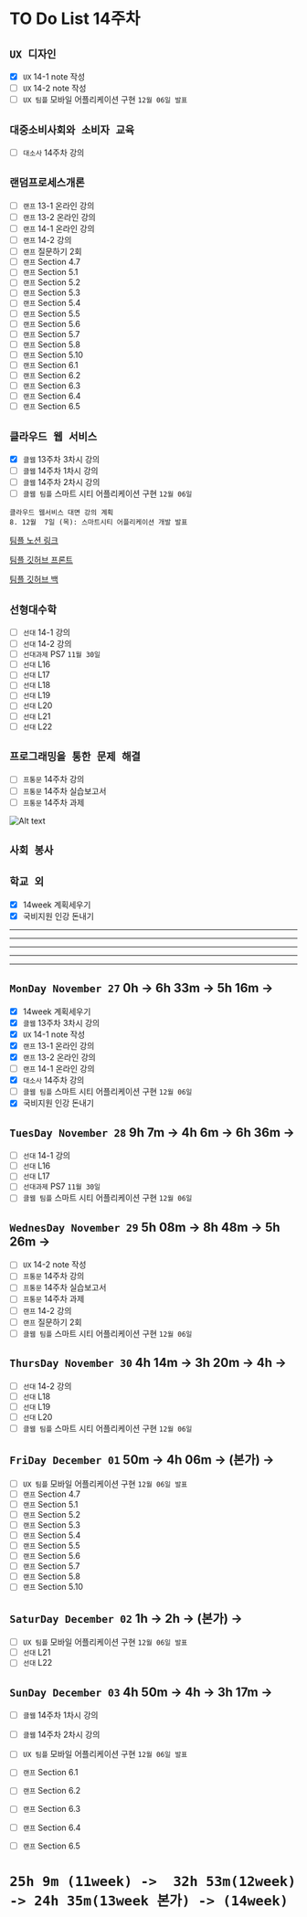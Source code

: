 # TO Do List 14주차

## `UX 디자인` 
- [x] `UX` 14-1 note 작성
- [ ] `UX` 14-2 note 작성
- [ ] `UX 팀플` 모바일 어플리케이션 구현 `12월 06일 발표`

## `대중소비사회와 소비자 교육`
- [ ] `대소사` 14주차 강의

## `랜덤프로세스개론`
- [ ] `랜프` 13-1 온라인 강의
- [ ] `랜프` 13-2 온라인 강의
- [ ] `랜프` 14-1 온라인 강의
- [ ] `랜프` 14-2 강의
- [ ] `랜프` 질문하기 2회
- [ ] `랜프` Section 4.7
- [ ] `랜프` Section 5.1
- [ ] `랜프` Section 5.2
- [ ] `랜프` Section 5.3
- [ ] `랜프` Section 5.4
- [ ] `랜프` Section 5.5
- [ ] `랜프` Section 5.6
- [ ] `랜프` Section 5.7
- [ ] `랜프` Section 5.8
- [ ] `랜프` Section 5.10
- [ ] `랜프` Section 6.1
- [ ] `랜프` Section 6.2
- [ ] `랜프` Section 6.3
- [ ] `랜프` Section 6.4
- [ ] `랜프` Section 6.5

## `클라우드 웹 서비스`
- [x] `클웹` 13주차 3차시 강의
- [ ] `클웹` 14주차 1차시 강의
- [ ] `클웹` 14주차 2차시 강의
- [ ] `클웹 팀플` 스마트 시티 어플리케이션 구현 `12월 06일`

```
클라우드 웹서비스 대면 강의 계획
8. 12월  7일 (목): 스마트시티 어플리케이션 개발 발표
```
[팀플 노션 링크](https://www.notion.so/Cloud-Web-Service-Team-Project-cb7f98e2e37c43fd98b7937e0d5018c5)

[팀플 깃허브 프론트](https://github.com/woo4826/Cloud-Web-Service-SNS-web)

[팀플 깃허브 백](https://github.com/woo4826/Cloud-Web-Service-SNS-server)

## `선형대수학`
- [ ] `선대` 14-1 강의
- [ ] `선대` 14-2 강의
- [ ] `선대과제` PS7 `11월 30일` 
- [ ] `선대` L16
- [ ] `선대` L17
- [ ] `선대` L18
- [ ] `선대` L19
- [ ] `선대` L20
- [ ] `선대` L21
- [ ] `선대` L22

## `프로그래밍을 통한 문제 해결`
- [ ] `프통문` 14주차 강의
- [ ] `프통문` 14주차 실습보고서
- [ ] `프통문` 14주차 과제

![Alt text](%E1%84%91%E1%85%B3%E1%84%90%E1%85%A9%E1%86%BC%E1%84%86%E1%85%AE%E1%86%AB%E1%84%80%E1%85%A1%E1%86%BC%E1%84%8B%E1%85%B4%E1%84%80%E1%85%A8%E1%84%92%E1%85%AC%E1%86%A8%E1%84%89%E1%85%A5.png)

## `사회 봉사`

## `학교 외`
- [x] 14week 계획세우기
- [x] 국비지원 인강 돈내기

---
---
---
---
---

## `MonDay November 27` 0h -> 6h 33m -> 5h 16m -> 
- [x] 14week 계획세우기
- [x] `클웹` 13주차 3차시 강의
- [x] `UX` 14-1 note 작성
- [x] `랜프` 13-1 온라인 강의
- [x] `랜프` 13-2 온라인 강의
- [ ] `랜프` 14-1 온라인 강의
- [x] `대소사` 14주차 강의
- [ ] `클웹 팀플` 스마트 시티 어플리케이션 구현 `12월 06일`
- [x] 국비지원 인강 돈내기

## `TuesDay November 28` 9h 7m -> 4h 6m -> 6h 36m ->
- [ ] `선대` 14-1 강의
- [ ] `선대` L16
- [ ] `선대` L17
- [ ] `선대과제` PS7 `11월 30일` 
- [ ] `클웹 팀플` 스마트 시티 어플리케이션 구현 `12월 06일`

## `WednesDay November 29` 5h 08m -> 8h 48m -> 5h 26m ->
- [ ] `UX` 14-2 note 작성
- [ ] `프통문` 14주차 강의
- [ ] `프통문` 14주차 실습보고서
- [ ] `프통문` 14주차 과제
- [ ] `랜프` 14-2 강의
- [ ] `랜프` 질문하기 2회
- [ ] `클웹 팀플` 스마트 시티 어플리케이션 구현 `12월 06일`

## `ThursDay November 30` 4h 14m -> 3h 20m -> 4h ->
- [ ] `선대` 14-2 강의
- [ ] `선대` L18
- [ ] `선대` L19
- [ ] `선대` L20
- [ ] `클웹 팀플` 스마트 시티 어플리케이션 구현 `12월 06일`

## `FriDay December 01` 50m -> 4h 06m -> (본가) ->
- [ ] `UX 팀플` 모바일 어플리케이션 구현 `12월 06일 발표`
- [ ] `랜프` Section 4.7
- [ ] `랜프` Section 5.1
- [ ] `랜프` Section 5.2
- [ ] `랜프` Section 5.3
- [ ] `랜프` Section 5.4
- [ ] `랜프` Section 5.5
- [ ] `랜프` Section 5.6
- [ ] `랜프` Section 5.7
- [ ] `랜프` Section 5.8
- [ ] `랜프` Section 5.10

## `SaturDay December 02` 1h -> 2h -> (본가) ->
- [ ] `UX 팀플` 모바일 어플리케이션 구현 `12월 06일 발표`
- [ ] `선대` L21
- [ ] `선대` L22

## `SunDay December 03` 4h 50m -> 4h -> 3h 17m ->
- [ ] `클웹` 14주차 1차시 강의
- [ ] `클웹` 14주차 2차시 강의
- [ ] `UX 팀플` 모바일 어플리케이션 구현 `12월 06일 발표`
- [ ] `랜프` Section 6.1
- [ ] `랜프` Section 6.2
- [ ] `랜프` Section 6.3
- [ ] `랜프` Section 6.4
- [ ] `랜프` Section 6.5


# `25h 9m (11week) ->  32h 53m(12week) -> 24h 35m(13week 본가) -> (14week)`
